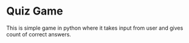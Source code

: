 # Quiz Game

This is simple game in python where it takes input from user and gives count of correct answers.